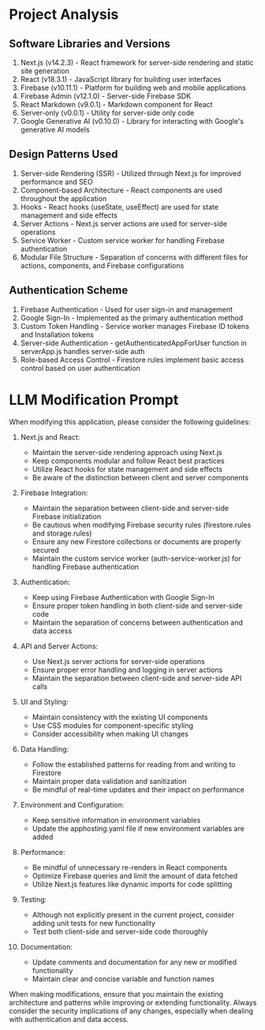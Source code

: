 # Project Analysis

## Software Libraries and Versions

1. Next.js (v14.2.3) - React framework for server-side rendering and static site generation
2. React (v18.3.1) - JavaScript library for building user interfaces
3. Firebase (v10.11.1) - Platform for building web and mobile applications
4. Firebase Admin (v12.1.0) - Server-side Firebase SDK
5. React Markdown (v9.0.1) - Markdown component for React
6. Server-only (v0.0.1) - Utility for server-side only code
7. Google Generative AI (v0.10.0) - Library for interacting with Google's generative AI models

## Design Patterns Used

1. Server-side Rendering (SSR) - Utilized through Next.js for improved performance and SEO
2. Component-based Architecture - React components are used throughout the application
3. Hooks - React hooks (useState, useEffect) are used for state management and side effects
4. Server Actions - Next.js server actions are used for server-side operations
5. Service Worker - Custom service worker for handling Firebase authentication
6. Modular File Structure - Separation of concerns with different files for actions, components, and Firebase configurations

## Authentication Scheme

1. Firebase Authentication - Used for user sign-in and management
2. Google Sign-In - Implemented as the primary authentication method
3. Custom Token Handling - Service worker manages Firebase ID tokens and Installation tokens
4. Server-side Authentication - getAuthenticatedAppForUser function in serverApp.js handles server-side auth
5. Role-based Access Control - Firestore rules implement basic access control based on user authentication

# LLM Modification Prompt

When modifying this application, please consider the following guidelines:

1. Next.js and React:
   - Maintain the server-side rendering approach using Next.js
   - Keep components modular and follow React best practices
   - Utilize React hooks for state management and side effects
   - Be aware of the distinction between client and server components

2. Firebase Integration:
   - Maintain the separation between client-side and server-side Firebase initialization
   - Be cautious when modifying Firebase security rules (firestore.rules and storage.rules)
   - Ensure any new Firestore collections or documents are properly secured
   - Maintain the custom service worker (auth-service-worker.js) for handling Firebase authentication

3. Authentication:
   - Keep using Firebase Authentication with Google Sign-In
   - Ensure proper token handling in both client-side and server-side code
   - Maintain the separation of concerns between authentication and data access

4. API and Server Actions:
   - Use Next.js server actions for server-side operations
   - Ensure proper error handling and logging in server actions
   - Maintain the separation between client-side and server-side API calls

5. UI and Styling:
   - Maintain consistency with the existing UI components
   - Use CSS modules for component-specific styling
   - Consider accessibility when making UI changes

6. Data Handling:
   - Follow the established patterns for reading from and writing to Firestore
   - Maintain proper data validation and sanitization
   - Be mindful of real-time updates and their impact on performance

7. Environment and Configuration:
   - Keep sensitive information in environment variables
   - Update the apphosting.yaml file if new environment variables are added

8. Performance:
   - Be mindful of unnecessary re-renders in React components
   - Optimize Firebase queries and limit the amount of data fetched
   - Utilize Next.js features like dynamic imports for code splitting

9. Testing:
   - Although not explicitly present in the current project, consider adding unit tests for new functionality
   - Test both client-side and server-side code thoroughly

10. Documentation:
    - Update comments and documentation for any new or modified functionality
    - Maintain clear and concise variable and function names

When making modifications, ensure that you maintain the existing architecture and patterns while improving or extending functionality. Always consider the security implications of any changes, especially when dealing with authentication and data access.
